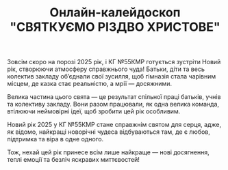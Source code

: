 ﻿---
title: Онлайн-калейдоскоп "СВЯТКУЄМО РІЗДВО ХРИСТОВЕ"
---

Зовсім скоро на порозі 2025 рік, і КГ №55КМР готується зустріти Новий рік, створюючи атмосферу справжнього чуда! Батьки, діти та весь колектив закладу об’єднали свої зусилля, щоб гімназія стала чарівним місцем, де казка стає реальністю, а мрії — досяжними.

Велика частина цього свята — це результат спільної праці батьків, учнів та колективу закладу. Вони разом працювали, як одна велика команда, втілюючи неймовірні ідеї, щоб зробити цей рік особливим. 

Новий рік 2025 у КГ №55КМР стане справжнім святом для серця, адже, як відомо, найкращі новорічні чудеса відбуваються там, де є любов, підтримка та віра в одне одного.

Тож, нехай цей рік принесе всім  лише найкраще — нові досягнення, теплі емоції та безліч яскравих миттєвостей!

<youtube id="zm_NqimK3OU" />

<youtube id="jsQk3y5CZWo" />